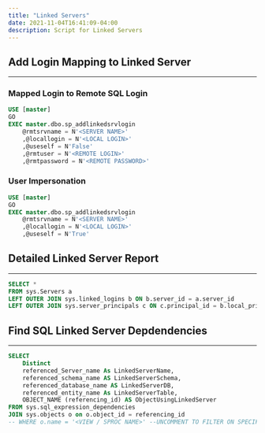 ```yaml
---
title: "Linked Servers"
date: 2021-11-04T16:41:09-04:00
description: Script for Linked Servers
---
```

## Add Login Mapping to Linked Server
----
### Mapped Login to Remote SQL Login

```sql
USE [master]
GO
EXEC master.dbo.sp_addlinkedsrvlogin 
    @rmtsrvname = N'<SERVER NAME>'
    ,@locallogin = N'<LOCAL LOGIN>'
    ,@useself = N'False'
    ,@rmtuser = N'<REMOTE LOGIN>'
    ,@rmtpassword = N'<REMOTE PASSWORD>'
```

### User Impersonation

```sql
USE [master]
GO
EXEC master.dbo.sp_addlinkedsrvlogin 
    @rmtsrvname = N'<SERVER NAME>'
    ,@locallogin = N'<LOCAL LOGIN>'
    ,@useself = N'True'
```

## Detailed Linked Server Report
----
```sql
SELECT *
FROM sys.Servers a
LEFT OUTER JOIN sys.linked_logins b ON b.server_id = a.server_id
LEFT OUTER JOIN sys.server_principals c ON c.principal_id = b.local_principal_id
```

## Find SQL Linked Server Depdendencies
---
```sql
SELECT 
    Distinct 
    referenced_Server_name As LinkedServerName,
    referenced_schema_name AS LinkedServerSchema,
    referenced_database_name AS LinkedServerDB,
    referenced_entity_name As LinkedServerTable,
    OBJECT_NAME (referencing_id) AS ObjectUsingLinkedServer
FROM sys.sql_expression_dependencies
JOIN sys.objects o on o.object_id = referencing_id
-- WHERE o.name = '<VIEW / SPROC NAME>' --UNCOMMENT TO FILTER ON SPECIFIC VIEW OR SPROC
```
